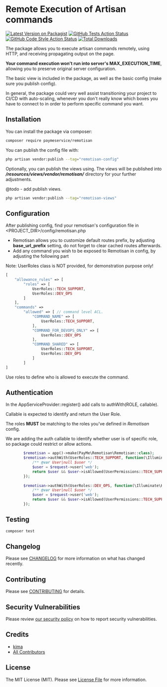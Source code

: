 # Remote Execution of Artisan commands

[![Latest Version on Packagist](https://img.shields.io/packagist/v/paymeservice/remotisan.svg?style=flat-square)](https://packagist.org/packages/paymeservice/remotisan)
[![GitHub Tests Action Status](https://img.shields.io/github/workflow/status/paymeservice/remotisan/run-tests?label=tests)](https://github.com/paymeservice/remotisan/actions?query=workflow%3Arun-tests+branch%3Amain)
[![GitHub Code Style Action Status](https://img.shields.io/github/workflow/status/paymeservice/remotisan/Fix%20PHP%20code%20style%20issues?label=code%20style)](https://github.com/paymeservice/remotisan/actions?query=workflow%3A"Fix+PHP+code+style+issues"+branch%3Amain)
[![Total Downloads](https://img.shields.io/packagist/dt/paymeservice/remotisan.svg?style=flat-square)](https://packagist.org/packages/paymeservice/remotisan)

The package allows you to execute artisan commands remotely, using HTTP, and receiving propagating output on the page.

**Your command execution won't run into server's MAX_EXECUTION_TIME**, allowing you to preserve original server configuration.

The basic view is included in the package, as well as the basic config (make sure you publish config).

In general, the package could very well assist transitioning your project to CI/CD with auto-scaling, whenever you don't really know which boxes you have to connect to in order to perform specific command you want. 

## Installation

You can install the package via composer:

```bash
composer require paymeservice/remotisan
```

You can publish the config file with:

```bash
php artisan vendor:publish --tag="remotisan-config"
```

Optionally, you can publish the views using. The views will be published into _**/resources/views/vendor/remotisan/**_ directory for your further adjustments.

@todo - add publish views.
```bash
php artisan vendor:publish --tag="remotisan-views"
```

## Configuration

After publishing config, find your remotisan's configuration file in <PROJECT_DIR>/config/remotisan.php

* Remotisan allows you to customize default routes prefix, by adjusting **base_url_prefix** setting, do not forget to clear cached routes afterwards.
* Add any command you wish to be exposed to Remotisan in config, by adjusting the following part

Note: UserRoles class is NOT provided, for demonstration purpose only!
```php
[
    "allowance_rules" => [
        "roles" => [
            UserRoles::TECH_SUPPORT, 
            UserRoles::DEV_OPS
        ]
    ],
    "commands" =>
        "allowed" => [ // command level ACL.
            "COMMAND_NAME" => [
                UserRoles::TECH_SUPPORT, 
            ],
            "COMMAND_FOR_DEVOPS_ONLY" => [
                UserRoles::DEV_OPS
            ],
            "COMMAND_SHARED" => [
                UserRoles::TECH_SUPPORT,
                UserRoles::DEV_OPS
            ]
        ]
]
```

Use roles to define who is allowed to execute the command.

## Authentication
In the AppServiceProvider::register() add calls to authWith(ROLE, callable).

Callable is expected to identify and return the User Role.

The roles **MUST** be matching to the roles you've defined in _Remotisan_ config.

We are adding the auth callable to identify whether user is of specific role, so package could restrict or allow actions.
```php
        $remotisan = app()->make(PayMe\Remotisan\Remotisan::class);
        $remotisan->authWith(UserRoles::TECH_SUPPORT, function(\Illuminate\Http\Request $request) {
            /** @var User|null $user */
            $user = $request->user('web');
            return $user && $user->isAllowed(UserPermissions::TECH_SUPPORT);
        });
        
        $remotisan->authWith(UserRoles::DEV_OPS, function(\Illuminate\Http\Request $request) {
            /** @var User|null $user */
            $user = $request->user('web');
            return $user && $user->isAllowed(UserPermissions::TECH_SUPPORT);
        });
```

## Testing

```bash
composer test
```

## Changelog

Please see [CHANGELOG](CHANGELOG.md) for more information on what has changed recently.

## Contributing

Please see [CONTRIBUTING](CONTRIBUTING.md) for details.

## Security Vulnerabilities

Please review [our security policy](../../security/policy) on how to report security vulnerabilities.

## Credits

- [kima](https://github.com/PayMeService)
- [All Contributors](../../contributors)

## License

The MIT License (MIT). Please see [License File](LICENSE.md) for more information.
